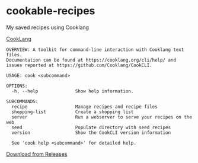# cookable-recipes
My saved recipes using Cooklang

[CookLang](https://cooklang.org)

```
OVERVIEW: A toolkit for command-line interaction with Cooklang text files.
Documentation can be found at https://cooklang.org/cli/help/ and issues reported at https://github.com/Cooklang/CookCLI.

USAGE: cook <subcommand>

OPTIONS:
  -h, --help              Show help information.

SUBCOMMANDS:
  recipe                  Manage recipes and recipe files
  shopping-list           Create a shopping list
  server                  Run a webserver to serve your recipes on the web
  seed                    Populate directory with seed recipes
  version                 Show the CookCLI version information

  See 'cook help <subcommand>' for detailed help.
```

[Download from Releases](https://github.com/cooklang/cookcli/releases)
